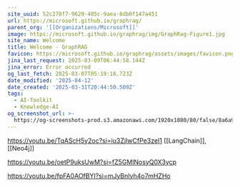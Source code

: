 ```yaml
---
site_uuid: 52c278f7-9629-405c-9aea-8db0f147a451
url: https://microsoft.github.io/graphrag/
parent_org: '[[Organizations/Microsoft]]'
image: https://microsoft.github.io/graphrag/img/GraphRag-Figure1.jpg
site_name: Welcome
title: Welcome - GraphRAG
favicon: https://microsoft.github.io/graphrag/assets/images/favicon.png
jina_last_request: 2025-03-09T06:44:58.144Z
jina_error: Error occurred
og_last_fetch: 2025-03-07T05:19:18.723Z
date_modified: '2025-04-12'
date_created: '2025-03-31T20:44:50.509Z'
tags:
  - AI-Toolkit
  - Knowledge-AI
og_screenshot_url: >-
  https://og-screenshots-prod.s3.amazonaws.com/1920x1080/80/false/8a6a98e4cbf1799c5c5dcc8c045f8aa7dc4d1b0bcb7ef8016efe4017f3c2ed63.jpeg
---
```



























































https://youtu.be/TqAScH5y2oc?si=iu3ZjIwCfPe3zeI1
[[LangChain]], [[Neo4j]]

https://youtu.be/oetP9uksUwM?si=fZ5GMlNosyQ0X3ycp

https://youtu.be/fpFA0AOfBYI?si=mJyBnIyh4o7mHZHo
